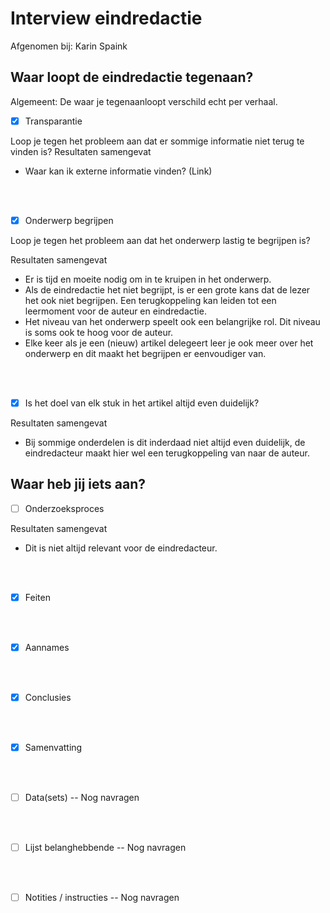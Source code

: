 # Interview eindredactie


Afgenomen bij: Karin Spaink

## Waar loopt de eindredactie tegenaan?




Algemeent:
De waar je tegenaanloopt verschild echt per verhaal.


- [x] Transparantie

Loop je tegen het probleem aan dat er sommige informatie niet terug te vinden is?
Resultaten samengevat

* Waar kan ik externe informatie vinden? (Link)

<br><br>

- [x] Onderwerp begrijpen

Loop je tegen het probleem aan dat het onderwerp lastig te begrijpen is?

Resultaten samengevat
* Er is tijd en moeite nodig om in te kruipen in het onderwerp.
* Als de eindredactie het niet begrijpt, is er een grote kans dat de lezer het ook niet begrijpen. Een terugkoppeling kan leiden tot een leermoment voor de auteur en eindredactie.
* Het niveau van het onderwerp speelt ook een belangrijke rol. Dit niveau is soms ook te hoog voor de auteur.
* Elke keer als je een (nieuw) artikel delegeert leer je ook meer over het onderwerp en dit maakt het begrijpen er eenvoudiger van.

<br><br>

- [x] Is het doel van elk stuk in het artikel altijd even duidelijk?

Resultaten samengevat
* Bij sommige onderdelen is dit inderdaad niet altijd even duidelijk, de eindredacteur maakt hier wel een terugkoppeling van naar de auteur.

## Waar heb jij iets aan?

- [ ] Onderzoeksproces

Resultaten samengevat

* Dit is niet altijd relevant voor de eindredacteur.

<br><br>

- [x] Feiten

<br><br>

- [x] Aannames

<br><br>

- [x] Conclusies

<br><br>

- [x] Samenvatting

<br><br>

- [ ] Data(sets)
-- Nog navragen

<br><br>

- [ ] Lijst belanghebbende
-- Nog navragen

<br><br>

- [ ] Notities / instructies
-- Nog navragen


